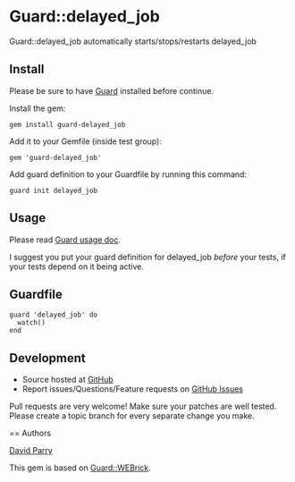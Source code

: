 # Guard::delayed_job

Guard::delayed_job automatically starts/stops/restarts delayed_job

## Install

Please be sure to have [Guard](http://github.com/guard/guard) installed before continue.

Install the gem:

    gem install guard-delayed_job

Add it to your Gemfile (inside test group):

    gem 'guard-delayed_job'

Add guard definition to your Guardfile by running this command:

    guard init delayed_job

## Usage

Please read [Guard usage doc](http://github.com/guard/guard#readme).

I suggest you put your guard definition for delayed_job *before* your tests, if your tests depend on it
being active.

## Guardfile

    guard 'delayed_job' do
      watch()
    end

## Development

* Source hosted at [GitHub](http://github.com/suranyami/guard-delayed_job)
* Report issues/Questions/Feature requests on [GitHub Issues](http://github.com/suranyami/guard-delayed_job/issues)

Pull requests are very welcome! Make sure your patches are well tested. Please create a topic branch for every separate change
you make.

== Authors

[David Parry](http://github.com/suranyami)

This gem is based on [Guard::WEBrick](http://github.com/fnichol/guard-webrick).
